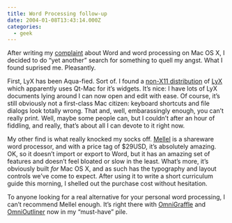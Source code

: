 ```yaml
---
title: Word Processing follow-up
date: 2004-01-08T13:43:14.000Z
categories:
  - geek
---
```

After writing my [complaint][1]  about Word and word processing on Mac OS X, I decided to do “yet another” search for something to quell my angst. What I found suprised me. Pleasantly.

First, LyX has been Aqua-fied. Sort of. I found a [non-X11 distribution][2]  of [LyX][3]  which apparently uses Qt-Mac for it’s widgets. It’s nice: I have lots of LyX documents lying around I can now open and edit with ease. Of course, it’s still obviously not a first-class Mac citizen: keyboard shortcuts and file dialogs look totally wrong. That and, well, embarassingly enough, you can’t really print. Well, maybe some people can, but I couldn’t after an hour of fiddling, and really, that’s about all I can devote to it right now.

My other find is what really knocked my socks off. [Mellel][4]  is a shareware word processor, and with a price tag of $29USD, it’s absolutely amazing. OK, so it doesn’t import or export to Word, but it has an amazing set of features and doesn’t feel bloated or slow in the least. What’s more, it’s obviously built _for_ Mac OS X, and as such has the typography and layout controls we’ve come to expect. After using it to write a short curriculum guide this morning, I shelled out the purchase cost without hesitation.

To anyone looking for a real alternative for your personal word processing, I can’t recommend Mellel enough. It’s right there with [OmniGraffle][5]  and [OmniOutliner][6]  now in my “must-have” pile.


 [1]: http://www.yergler.net/averages/archives/2004/01/06/whats_so_great_about_word
 [2]: http://www.18james.com/lyx_on_aqua.html
 [3]: http://lyx.org
 [4]: http://www.redlers.com/mellel.html
 [5]: http://www.omnigroup.com/applications/omnigraffle/
 [6]: http://www.omnigroup.com/applications/omnioutliner/
